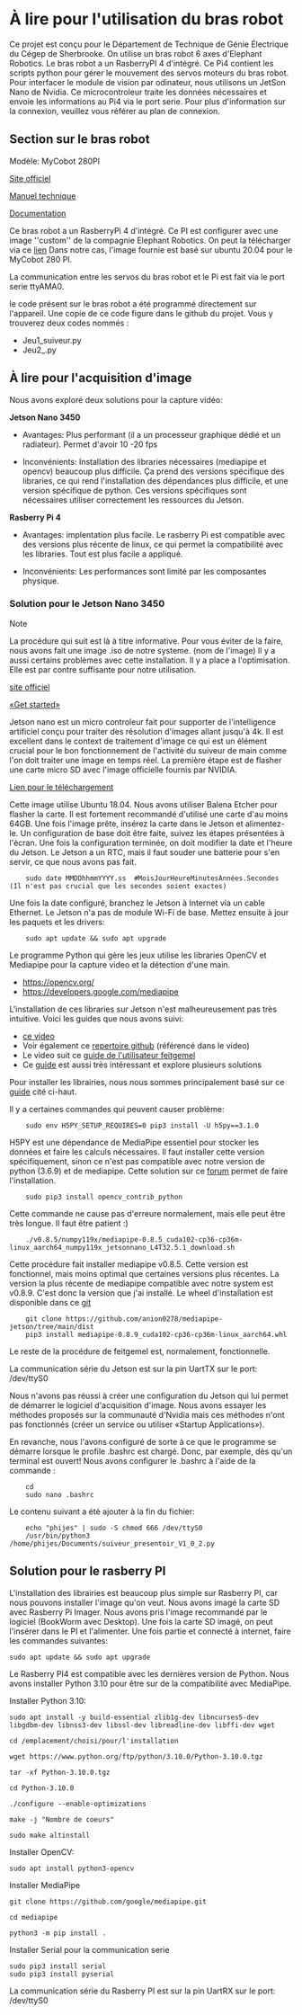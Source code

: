# À lire pour l'utilisation du bras robot 



Ce projet est conçu pour le Département de Technique de Génie Électrique du Cégep de Sherbrooke. On utilise un bras robot 6 axes d'Elephant Robotics. 
Le bras robot a un RasberryPI 4 d'intégré. Ce Pi4 contient les scripts python pour gérer le mouvement des servos moteurs du bras robot. Pour interfacer le module de vision par odinateur, 
nous utilisons un JetSon Nano de Nvidia. Ce microcontroleur traite les données nécessaires et envoie les informations au Pi4 via le port serie. Pour plus d'information sur la connexion, 
veuillez vous référer au plan de connexion.

## Section sur le bras robot

Modèle: MyCobot 280PI

[Site officiel](https://www.elephantrobotics.com/en/mycobot-pi/)

[Manuel technique](https://www.elephantrobotics.com/wp-content/uploads/2021/03/myCobot-User-Mannul-EN-V20210318.pdf)

[Documentation](https://docs.elephantrobotics.com/docs/gitbook-en/)

Ce bras robot a un RasberryPi 4 d'intégré. Ce PI est configurer avec une image ''custom'' de la compagnie Elephant Robotics.
On peut la télécharger via ce [lien](https://www.elephantrobotics.com/en/downloads/)
Dans notre cas, l'image fournie est basé sur ubuntu 20.04 pour le MyCobot 280 PI.

La communication entre les servos du bras robot et le Pi est fait via
le port serie ttyAMA0.

le code présent sur le bras robot a été programmé directement sur l'appareil. Une copie de ce code figure dans le github du projet. Vous y trouverez deux codes nommés : 

- Jeu1_suiveur.py
- Jeu2_.py


## À lire pour l'acquisition d'image 
Nous avons exploré deux solutions pour la capture vidéo:

**Jetson Nano 3450**

  - Avantages: Plus performant (il a un processeur graphique dédié et un radiateur). Permet d'avoir 10 -20 fps
  
  - Inconvénients: Installation des libraries nécessaires (mediapipe et opencv) beaucoup plus difficile. Ça prend des versions spécifique des libraries,
  ce qui rend l'installation des dépendances plus difficile, et une version spécifique de python. Ces versions spécifiques sont nécessaires utiliser correctement les ressources du Jetson.
 
**Rasberry Pi 4**
  - Avantages: implentation plus facile. Le rasberry Pi est compatible avec des versions plus récente de linux, ce qui permet la compatibilité avec
  les libraries. Tout est plus facile a appliqué.

  - Inconvénients: Les performances sont limité par les composantes physique.
  
### Solution pour le Jetson Nano 3450

> [!NOTE]
> La procédure qui suit est là à titre informative. Pour vous éviter de la faire, nous avons fait une image .iso de notre systeme. (nom de l'image)
> Il y a aussi certains problèmes avec cette installation. Il y a place a l'optimisation. Elle est par contre suffisante pour notre utilisation.

[site officiel](https://developer.nvidia.com/embedded/jetson-nano-developer-kit)

[«Get started»](https://developer.nvidia.com/embedded/learn/get-started-jetson-nano-devkit)

Jetson nano est un micro controleur fait pour supporter de l'intelligence artificiel conçu pour traiter des résolution d'images allant jusqu'à 4k. Il est excellent dans le context de traitement d'image ce qui est un élément crucial pour le bon fonctionnement de l'activité du suiveur de main comme l'on doit traiter une image en temps réel. 
La première étape est de flasher une carte micro SD avec l'image officielle fournis par NVIDIA.

[Lien pour le téléchargement](https://developer.nvidia.com/jetson-nano-sd-card-image)

Cette image utilise Ubuntu 18.04. Nous avons utiliser Balena Etcher pour flasher la carte. Il est fortement recommandé d'utilisé une carte d'au moins 64GB.
Une fois l'image prête, insérez la carte dans le Jetson et alimentez-le. Un configuration de base doit être faite, suivez les étapes présentées à l'écran.
Une fois la configuration terminée, on doit modifier la date et l'heure du Jetson. Le Jetson a un RTC, mais il faut souder une batterie pour 
s'en servir, ce que nous avons pas fait.

        sudo date MMDDhhmmYYYY.ss  #MoisJourHeureMinutesAnnées.Secondes (Il n'est pas crucial que les secondes soient exactes)

Une fois la date configuré, branchez le Jetson à Internet via un cable Ethernet. Le Jetson n'a pas de module Wi-Fi de base. Mettez ensuite à jour les paquets et les drivers:

        sudo apt update && sudo apt upgrade

Le programme Python qui gère les jeux utilise les libraries OpenCV et Mediapipe pour la capture video et la détection d'une main.

 - https://opencv.org/
 - https://developers.google.com/mediapipe

L'installation de ces libraries sur Jetson n'est malheureusement pas très intuitive. Voici les guides que nous avons suivi:

- [ce video](https://www.youtube.com/watch?v=ij9bIET4rCU&ab_channel=EranFeit)
- Voir également ce [repertoire github](https://github.com/PINTO0309/mediapipe-bin/tree/main) (référencé dans le video)
- Le video suit ce [guide de l'utilisateur feitgemel](https://github.com/feitgemel/Jetson-Nano-Python/blob/master/Install-MediaPipe/How%20to%20Install%20MediaPipe%20on%20jetson-nano%202022.txt)
- Ce [guide](https://jetson-docs.federicolanzani.com/libraries/mediapipe/overview#mediapipe-wheels) est aussi très intéressant et explore plusieurs solutions

Pour installer les librairies, nous nous sommes principalement basé sur ce [guide](https://github.com/feitgemel/Jetson-Nano-Python/blob/master/Install-MediaPipe/How%20to%20Install%20MediaPipe%20on%20jetson-nano%202022.txt) cité ci-haut.

Il y a certaines commandes qui peuvent causer problème:

        sudo env H5PY_SETUP_REQUIRES=0 pip3 install -U h5py==3.1.0
        
H5PY est une dépendance de MediaPipe essentiel pour stocker les données et faire les calculs nécessaires. Il faut installer cette version spécifiquement, sinon ce n'est pas compatible
avec notre version de python (3.6.9) et de mediapipe. Cette solution sur ce [forum](https://forums.developer.nvidia.com/t/failed-building-wheel-of-h5py/263322/5) permet de 
faire l'installation.

        sudo pip3 install opencv_contrib_python

Cette commande ne cause pas d'erreure normalement, mais elle peut être très longue. Il faut être patient :)

        ./v0.8.5/numpy119x/mediapipe-0.8.5_cuda102-cp36-cp36m-linux_aarch64_numpy119x_jetsonnano_L4T32.5.1_download.sh

Cette procédure fait installer mediapipe v0.8.5. Cette version est fonctionnel, mais moins optimal que certaines versions plus récentes. La version la plus récente de mediapipe compatible avec notre system est v0.8.9. C'est donc la version que j'ai installé. Le wheel d'installation est disponible dans ce [git](https://github.com/anion0278/mediapipe-jetson/tree/main/dist)

        git clone https://github.com/anion0278/mediapipe-jetson/tree/main/dist
        pip3 install mediapipe-0.8.9_cuda102-cp36-cp36m-linux_aarch64.whl


Le reste de la procédure de feitgemel est, normalement, fonctionnelle.

La communication série du Jetson est sur la pin UartTX sur le port: /dev/ttyS0

Nous n'avons pas réussi à créer une configuration du Jetson qui lui permet de démarrer le logiciel d'acquisition d'image. Nous avons essayer les méthodes proposés
sur la communauté d'Nvidia mais ces méthodes n'ont pas fonctionnés (créer un service ou utiliser «Startup Applications»). 

En revanche, nous l'avons configuré de sorte à ce que le programme se démarre lorsque le profile .bashrc est chargé. Donc, par exemple, dès qu'un terminal est ouvert!
Nous avons configurer le .bashrc à l'aide de la commande :

        cd
        sudo nano .bashrc

Le contenu suivant a été ajouter à la fin du fichier:

        echo "phijes" | sudo -S chmod 666 /dev/ttyS0
        /usr/bin/python3 /home/phijes/Documents/suiveur_presentoir_V1_0_2.py

## Solution pour le rasberry PI

L'installation des librairies est beaucoup plus simple sur Rasberry PI, car nous pouvons installer l'image qu'on veut. Nous avons imagé la carte SD avec Rasberry Pi Imager. Nous avons pris l'image recommandé par le logiciel (BookWorm avec Desktop). Une fois la carte SD imagé, on peut l'insérer dans le PI et l'alimenter. Une fois partie et connecté à internet, faire les commandes suivantes:

    sudo apt update && sudo apt upgrade

Le Rasberry PI4 est compatible avec les dernières version de Python. Nous avons installer Python 3.10 pour être sur de la compatibilité avec MediaPipe.

Installer Python 3.10:

    sudo apt install -y build-essential zlib1g-dev libncurses5-dev libgdbm-dev libnss3-dev libssl-dev libreadline-dev libffi-dev wget
    
    cd /emplacement/choisi/pour/l'installation

    wget https://www.python.org/ftp/python/3.10.0/Python-3.10.0.tgz
      
    tar -xf Python-3.10.0.tgz
  
    cd Python-3.10.0
  
    ./configure --enable-optimizations
  
    make -j "Nombre de coeurs"
  
    sudo make altinstall
    
Installer OpenCV:

    sudo apt install python3-opencv
    
Installer MediaPipe

    git clone https://github.com/google/mediapipe.git
    
    cd mediapipe
    
    python3 -m pip install .

Installer Serial pour la communication serie
    
    sudo pip3 install serial
    sudo pip3 install pyserial

La communication série du Rasberry PI est sur la pin UartRX sur le port: /dev/ttyS0

